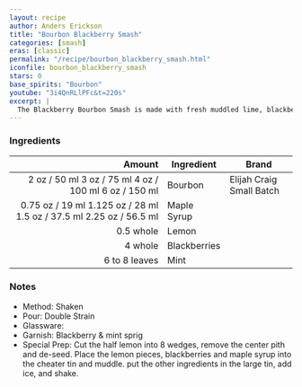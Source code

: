 ```yaml
---
layout: recipe
author: Anders Erickson
title: "Bourbon Blackberry Smash"
categories: [smash]
eras: [classic]
permalink: "/recipe/bourbon_blackberry_smash.html"
iconfile: bourbon_blackberry_smash
stars: 0
base_spirits: "Bourbon"
youtube: "3i4QnRLlPFc&t=220s"
excerpt: |
  The Blackberry Bourbon Smash is made with fresh muddled lime, blackberries, and mint mixed with bourbon and topped with soda water.
---
```


### Ingredients

|        Amount | Ingredient   | Brand                    |
| ------------: | ------------ | ------------------------ |
|          <span class="onex active">2 oz / 50 ml</span> <span class="onehalfx">3 oz / 75 ml</span> <span class="twox">4 oz / 100 ml</span> <span class="threex">6 oz / 150 ml</span> | Bourbon      | Elijah Craig Small Batch |
|       <span class="onex active">0.75 oz / 19 ml</span> <span class="onehalfx">1.125 oz / 28 ml</span> <span class="twox">1.5 oz / 37.5 ml</span> <span class="threex">2.25 oz / 56.5 ml</span> | Maple Syrup  |
|     0.5 whole | Lemon        |
|       4 whole | Blackberries |
| 6 to 8 leaves | Mint         |

### Notes

- Method: Shaken
- Pour: Double Strain
- Glassware:
- Garnish: Blackberry & mint sprig
- Special Prep: Cut the half lemon into 8 wedges, remove the center pith and de-seed. Place the lemon pieces, blackberries and maple syrup into the cheater tin and muddle. put the other ingredients in the large tin, add ice, and shake.
